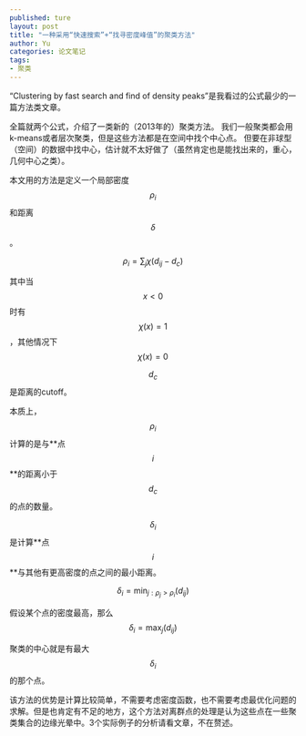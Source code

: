 ```yaml
---
published: ture
layout: post
title: "一种采用“快速搜索”+“找寻密度峰值”的聚类方法"
author: Yu
categories: 论文笔记
tags:
- 聚类
---
```


<q>Clustering by fast search and find of density peaks</q>是我看过的公式最少的一篇方法类文章。

全篇就两个公式，介绍了一类新的（2013年的）聚类方法。
我们一般聚类都会用k-means或者层次聚类，但是这些方法都是在空间中找个中心点。
但要在非球型（空间）的数据中找中心，估计就不太好做了（虽然肯定也是能找出来的，重心，几何中心之类）。

本文用的方法是定义一个局部密度$$\rho_i$$和距离$$\delta$$。

$$\rho_i=\sum_{j}\chi(d_{ij}-d_c)$$

其中当$$x<0$$时有$$\chi(x)=1$$，其他情况下$$\chi(x)=0$$

$$d_c$$是距离的cutoff。

本质上，$$\rho_i$$计算的是与**点$$i$$**的距离小于$$d_c$$的点的数量。

$$\delta_i$$是计算**点$$i$$**与其他有更高密度的点之间的最小距离。

$$\delta_i=\min_{j:\rho_j>\rho_i}(d_{ij})$$

假设某个点的密度最高，那么$$\delta_i=\max_j(d_{ij})$$

聚类的中心就是有最大$$\delta_i$$的那个点。

该方法的优势是计算比较简单，不需要考虑密度函数，也不需要考虑最优化问题的求解。但是也肯定有不足的地方，这个方法对离群点的处理是认为这些点在一些聚类集合的边缘光晕中。3个实际例子的分析请看文章，不在赘述。



